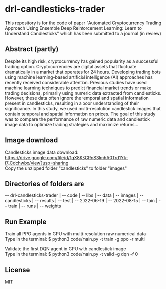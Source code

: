 # drl-candlesticks-trader
This repository is for the code of paper "Automated Cryptocurrency Trading Approach Using Ensemble Deep Reinforcement Learning: Learn to Understand Candlesticks" which has been submitted to a journal (in review) 

## Abstract (partly)
Despite its high risk, cryptocurrency has gained popularity as a successful trading option. Cryptocurrencies are digital assets that fluctuate dramatically in a market that operates for 24 hours. Developing trading bots using machine learning-based artificial intelligence (AI) approaches has recently received considerable attention. Previous studies have used machine learning techniques to predict financial market trends or make trading decisions, primarily using numeric data extracted from candlesticks. However, these data often ignore the temporal and spatial information present in candlesticks, resulting in a poor understanding of their significance. In this study, we used multi-resolution candlestick images that contain temporal and spatial information on prices. The goal of this study was to compare the performance of raw numeric data and candlestick image data to optimize trading strategies and maximize returns... 

## Image download

Candlesticks image data download: https://drive.google.com/file/d/1qX8K8CRnS3lmhA0Trd1Yk-i7_Cdchwbx/view?usp=sharing  
Copy the unzipped folder "candlesticks" to folder "images"  

## Directories of folders are

-- drl-candlesticks-trader
   |
   -- code
         | 
         -- libs
   |
   -- data
   |
   -- images
           | 
           -- candlesticks
   |
   -- results
            |
            -- test
                  |
                  -- 2022-06-19
                  |
                  -- 2022-08-15
            |
            -- tain
            |
            -- train
   |
   -- runs
   |
   -- weights

## Run Example

Train all PPO agents in GPU with multi-resolution raw numerical data  
Type in the terminal: $ python3 code/main.py -t train -g ppo -r multi  

Validate the first DQN agent in GPU with candlestick image  
Type in the terminal: $ python3 code/main.py -t valid -g dqn -f 0 

## License
[MIT](https://choosealicense.com/licenses/mit/)
